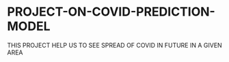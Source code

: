 # PROJECT-ON-COVID-PREDICTION-MODEL
THIS PROJECT HELP US TO SEE SPREAD OF COVID IN FUTURE IN A GIVEN AREA
